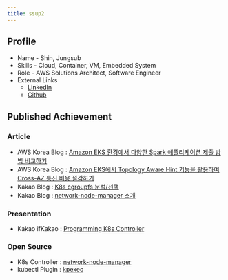 ```yaml
---
title: ssup2
---
```


## Profile

* Name - Shin, Jungsub
* Skills - Cloud, Container, VM, Embedded System
* Role - AWS Solutions Architect, Software Engineer
* External Links
  * [LinkedIn](https://kr.linkedin.com/in/jungsub-shin-933b82119)
  * [Github](https://github.com/ssup2)

## Published Achievement

### Article

* AWS Korea Blog : [Amazon EKS 환경에서 다양한 Spark 애플리케이션 제출 방법 비교하기](https://aws.amazon.com/ko/blogs/tech/amazon-eks-spark-submission-comparison/)
* AWS Korea Blog : [Amazon EKS에서 Topology Aware Hint 기능을 활용하여 Cross-AZ 통신 비용 절감하기](https://aws.amazon.com/ko/blogs/tech/amazon-eks-reduce-cross-az-traffic-costs-with-topology-aware-hints/)
* Kakao Blog : [K8s cgroupfs 분석/선택](https://tech.kakao.com/2020/06/29/cgroup-driver/)
* Kakao Blog : [network-node-manager 소개](https://tech.kakao.com/2021/03/03/network-node-manager/) 

### Presentation
* Kakao ifKakao : [Programming K8s Controller](https://tv.kakao.com/channel/3693125/cliplink/414072325)

### Open Source
* K8s Controller : [network-node-manager](https://github.com/kakao/network-node-manager)
* kubectl Plugin : [kpexec](https://github.com/ssup2/kpexec)